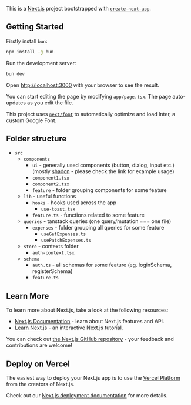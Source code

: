 This is a [Next.js](https://nextjs.org/) project bootstrapped with [`create-next-app`](https://github.com/vercel/next.js/tree/canary/packages/create-next-app).

## Getting Started

Firstly install `bun`:

```bash
npm install -g bun
```

Run the development server:

```bash
bun dev
```

Open [http://localhost:3000](http://localhost:3000) with your browser to see the result.

You can start editing the page by modifying `app/page.tsx`. The page auto-updates as you edit the file.

This project uses [`next/font`](https://nextjs.org/docs/basic-features/font-optimization) to automatically optimize and load Inter, a custom Google Font.

## Folder structure

- `src`
  - `components`
    - `ui` - generally used components (button, dialog, input etc.) (mostly [shadcn](https://ui.shadcn.com/docs/components) - please check the link for example usage)
    - `component1.tsx`
    - `component2.tsx`
    - `feature` - folder grouping components for some feature
  - `lib` - useful functions
    - `hooks` - hooks used across the app
      - `use-toast.tsx`
    - `feature.ts` - functions related to some feature
  - `queries` - tanstack queries (one query/mutation === one file)
    - `expenses` - folder grouping all queries for some feature
      - `useGetExpenses.ts`
      - `usePatchExpenses.ts`
  - `store` - contexts folder
    - `auth-context.tsx`
  - `schema`
    - `auth.ts` - all schemas for some feature (eg. loginSchema, registerSchema)
    - `feature.ts`

## Learn More

To learn more about Next.js, take a look at the following resources:

- [Next.js Documentation](https://nextjs.org/docs) - learn about Next.js features and API.
- [Learn Next.js](https://nextjs.org/learn) - an interactive Next.js tutorial.

You can check out [the Next.js GitHub repository](https://github.com/vercel/next.js/) - your feedback and contributions are welcome!

## Deploy on Vercel

The easiest way to deploy your Next.js app is to use the [Vercel Platform](https://vercel.com/new?utm_medium=default-template&filter=next.js&utm_source=create-next-app&utm_campaign=create-next-app-readme) from the creators of Next.js.

Check out our [Next.js deployment documentation](https://nextjs.org/docs/deployment) for more details.

